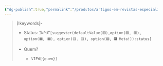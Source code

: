 ```yaml
---
{"dg-publish":true,"permalink":"/produtos/artigos-em-revistas-especializadas/","tags":["💼/🔍"],"created":"2024-02-05T11:59:49.347-03:00","updated":"2024-02-05T10:50:50.125-03:00"}
---
```



>[!keywords]-
> - Status: `INPUT[suggester(defaultValue(🟥️),option(🟥️, 🟥️), option(🟧️, 🟧️), option(🟨️, 🟨️), option(🟩️, 🎆 Meta!)):status]`
> 
> - Quem? 
> 	- `VIEW[{quem}]`